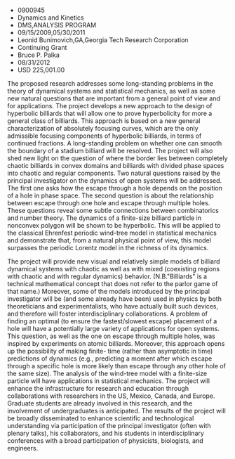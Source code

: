 
* 0900945
* Dynamics and Kinetics
* DMS,ANALYSIS PROGRAM
* 09/15/2009,05/30/2011
* Leonid Bunimovich,GA,Georgia Tech Research Corporation
* Continuing Grant
* Bruce P. Palka
* 08/31/2012
* USD 225,001.00

The proposed research addresses some long-standing problems in the theory of
dynamical systems and statistical mechanics, as well as some new natural
questions that are important from a general point of view and for applications.
The project develops a new approach to the design of hyperbolic billiards that
will allow one to prove hyperbolicity for more a general class of billiards.
This approach is based on a new general characterization of absolutely focusing
curves, which are the only admissible focusing components of hyperbolic
billiards, in terms of continued fractions. A long-standing problem on whether
one can smooth the boundary of a stadium billiard will be resolved. The project
will also shed new light on the question of where the border lies between
completely chaotic billiards in convex domains and billiards with divided phase
spaces into chaotic and regular components. Two natural questions raised by the
principal investigator on the dynamics of open systems will be addressed. The
first one asks how the escape through a hole depends on the position of a hole
in phase space. The second question is about the relationship between escape
through one hole and escape through multiple holes. These questions reveal some
subtle connections between combinatorics and number theory. The dynamics of a
finite-size billiard particle in nonconvex polygon will be shown to be
hyperbolic. This will be applied to the classical Ehrenfest periodic wind-tree
model in statistical mechanics and demonstrate that, from a natural physical
point of view, this model surpasses the periodic Lorentz model in the richness
of its dynamics.

The project will provide new visual and relatively simple models of billiard
dynamical systems with chaotic as well as with mixed (coexisting regions with
chaotic and with regular dynamics) behavior. (N.B."Billiards" is a technical
mathematical concept that does not refer to the parlor game of that name.)
Moreover, some of the models introduced by the principal investigator will be
(and some already have been) used in physics by both theoreticians and
experimentalists, who have actually built such devices, and therefore will
foster interdisciplinary collaborations. A problem of finding an optimal (to
ensure the fastest/slowest escape) placement of a hole will have a potentially
large variety of applications for open systems. This question, as well as the
one on escape through multiple holes, was inspired by experiments on atomic
billiards. Moreover, this approach opens up the possibility of making finite-
time (rather than asymptotic in time) predictions of dynamics (e.g., predicting
a moment after which escape through a specific hole is more likely than escape
through any other hole of the same size). The analysis of the wind-tree model
with a finite-size particle will have applications in statistical mechanics. The
project will enhance the infrastructure for research and education through
collaborations with researchers in the US, Mexico, Canada, and Europe. Graduate
students are already involved in this research, and the involvement of
undergraduates is anticipated. The results of the project will be broadly
disseminated to enhance scientific and technological understanding via
participation of the principal investigator (often with plenary talks), his
collaborators, and his students in interdisciplinary conferences with a broad
participation of physicists, biologists, and engineers.
